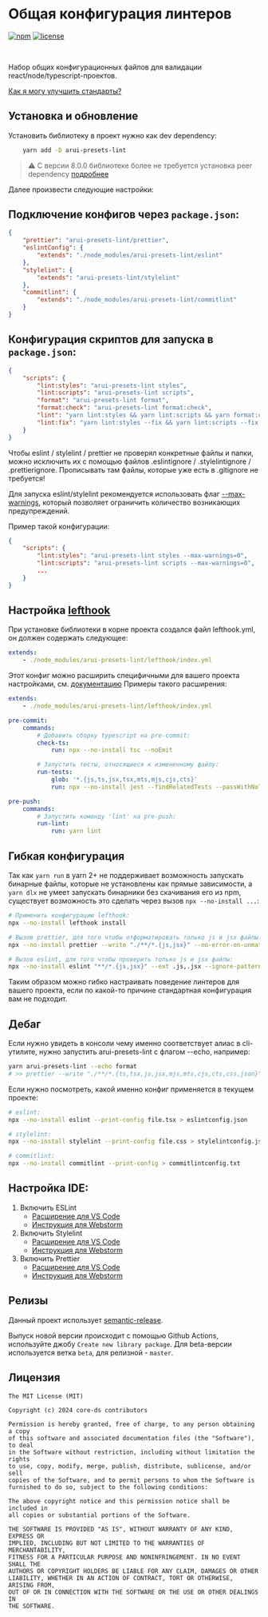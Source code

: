# Общая конфигурация линтеров

[![npm][npm-img]][npm]
[![license][license-img]][license]

[license]: https://opensource.org/licenses/MIT
[license-img]: https://img.shields.io/badge/License-MIT-brightgreen.svg
[npm-img]: https://img.shields.io/npm/v/arui-presets-lint.svg
[npm]: https://www.npmjs.org/package/arui-presets-lint

<br />

Набор общих конфигурационных файлов для валидации react/node/typescript-проектов.

[Как я могу улучшить стандарты?](./.github/CONTRIBUTING.md)

## Установка и обновление

Установить библиотеку в проект нужно как dev dependency:

```sh
    yarn add -D arui-presets-lint
```

> ⚠️ С версии 8.0.0 библиотеке более не требуется установка peer dependency [подробнее](./V8_MIGRATION_GUIDE.md)

Далее произвести следующие настройки:

## Подключение конфигов через `package.json`:

```json
{
    "prettier": "arui-presets-lint/prettier",
    "eslintConfig": {
        "extends": "./node_modules/arui-presets-lint/eslint"
    },
    "stylelint": {
        "extends": "arui-presets-lint/stylelint"
    },
    "commitlint": {
        "extends": "./node_modules/arui-presets-lint/commitlint"
    }
}
```

## Конфигурация скриптов для запуска в `package.json`:

```json
{
    "scripts": {
        "lint:styles": "arui-presets-lint styles",
        "lint:scripts": "arui-presets-lint scripts",
        "format": "arui-presets-lint format",
        "format:check": "arui-presets-lint format:check",
        "lint": "yarn lint:styles && yarn lint:scripts && yarn format:check",
        "lint:fix": "yarn lint:styles --fix && yarn lint:scripts --fix && yarn format"
    }
}
```

Чтобы eslint / stylelint / prettier не проверял конкретные файлы и папки, можно исключить их с помощью файлов .eslintignore / .stylelintignore / .prettierignore. Прописывать там файлы, которые уже есть в .gitignore не требуется!

Для запуска eslint/stylelint рекомендуется использовать флаг [--max-warnings](https://eslint.org/docs/latest/user-guide/command-line-interface#--max-warnings), который позволяет ограничить количество возникающих предупреждений.

Пример такой конфигурации:

```json
{
    "scripts": {
        "lint:styles": "arui-presets-lint styles --max-warnings=0",
        "lint:scripts": "arui-presets-lint scripts --max-warnings=0",
        ...
    }
}
```

## Настройка [lefthook](https://github.com/evilmartians/lefthook)

При установке библиотеки в корне проекта создался файл lefthook.yml,
он должен содержать следующее:

```yaml
extends:
    - ./node_modules/arui-presets-lint/lefthook/index.yml
```

Этот конфиг можно расширить специфичными для вашего проекта настройками, см. [документацию](https://github.com/evilmartians/lefthook/blob/master/docs/configuration.md) Примеры такого расширения:

```yml
extends:
    - ./node_modules/arui-presets-lint/lefthook/index.yml

pre-commit:
    commands:
        # Добавить сборку typescript на pre-commit:
        check-ts:
            run: npx --no-install tsc --noEmit

        # Запустить тесты, относящиеся к измененному файлу:
        run-tests:
            glob: '*.{js,ts,jsx,tsx,mts,mjs,cjs,cts}'
            run: npx --no-install jest --findRelatedTests --passWithNoTests {staged_files}

pre-push:
    commands:
        # Запустить команду 'lint' на pre-push:
        run-lint:
            run: yarn lint
```

## Гибкая конфигурация

Так как `yarn run` в yarn 2+ не поддерживает возможность запускать бинарные файлы, которые не установлены как прямые зависимости, а `yarn dlx` не умеет запускать бинарники без скачивания его из npm, существует возможность это сделать через вызов `npx --no-install ...`:

```sh
# Применить конфигурацию lefthook:
npx --no-install lefthook install

# Вызов prettier, для того чтобы отформатировать только js и jsx файлы:
npx --no-install prettier --write "./**/*.{js,jsx}" --no-error-on-unmatched-pattern --cache

# Вызов eslint, для того чтобы проверить только js и jsx файлы:
npx --no-install eslint "**/*.{js,jsx}" --ext .js,.jsx --ignore-pattern=.gitignore,.eslintignore --cache --cache-location="./node_modules/.cache/eslint/.eslintcache"
```

Таким образом можно гибко настраивать поведение линтеров для вашего проекта, если по какой-то причине стандартная конфигурация вам не подходит.

## Дебаг

Если нужно увидеть в консоли чему именно соответствует алиас в cli-утилите, нужно запустить arui-presets-lint с флагом --echo, например:

```sh
yarn arui-presets-lint --echo format
# >> prettier --write "./**/*.{ts,tsx,js,jsx,mjs,mts,cjs,cts,css,json}" --no-error-on-unmatched-pattern --cache
```

Если нужно посмотреть, какой именно конфиг применяется в текущем проекте:

```sh
# eslint:
npx --no-install eslint --print-config file.tsx > eslintconfig.json

# stylelint:
npx --no-install stylelint --print-config file.css > stylelintconfig.json

# commitlint:
npx --no-install commitlint --print-config > commitlintconfig.txt
```

## Настройка IDE:

1. Включить ESLint
    - [Расширение для VS Code](https://marketplace.visualstudio.com/items?itemName=dbaeumer.vscode-eslint)
    - [Инструкция для Webstorm](https://www.jetbrains.com/help/webstorm/eslint.html#ws_js_eslint_activate)
2. Включить Stylelint
    - [Расширение для VS Code](https://marketplace.visualstudio.com/items?itemName=stylelint.vscode-stylelint)
    - [Инструкция для Webstorm](https://www.jetbrains.com/help/webstorm/using-stylelint-code-quality-tool.html#ws_stylelint_configure)
3. Включить Prettier
    - [Расширение для VS Code](https://marketplace.visualstudio.com/items?itemName=esbenp.prettier-vscode)
    - [Инструкция для Webstorm](https://prettier.io/docs/en/webstorm.html)

## Релизы

Данный проект использует [semantic-release](https://semantic-release.gitbook.io/semantic-release/).

Выпуск новой версии происходит с помощью Github Actions, используйте джобу `Create new library package`. Для beta-версии используется ветка `beta`, для релизной - `master`.

## Лицензия

```
The MIT License (MIT)

Copyright (c) 2024 core-ds contributors

Permission is hereby granted, free of charge, to any person obtaining a copy
of this software and associated documentation files (the "Software"), to deal
in the Software without restriction, including without limitation the rights
to use, copy, modify, merge, publish, distribute, sublicense, and/or sell
copies of the Software, and to permit persons to whom the Software is
furnished to do so, subject to the following conditions:

The above copyright notice and this permission notice shall be included in
all copies or substantial portions of the Software.

THE SOFTWARE IS PROVIDED "AS IS", WITHOUT WARRANTY OF ANY KIND, EXPRESS OR
IMPLIED, INCLUDING BUT NOT LIMITED TO THE WARRANTIES OF MERCHANTABILITY,
FITNESS FOR A PARTICULAR PURPOSE AND NONINFRINGEMENT. IN NO EVENT SHALL THE
AUTHORS OR COPYRIGHT HOLDERS BE LIABLE FOR ANY CLAIM, DAMAGES OR OTHER
LIABILITY, WHETHER IN AN ACTION OF CONTRACT, TORT OR OTHERWISE, ARISING FROM,
OUT OF OR IN CONNECTION WITH THE SOFTWARE OR THE USE OR OTHER DEALINGS IN
THE SOFTWARE.
```
